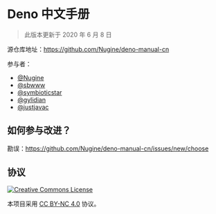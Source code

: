 # Deno 中文手册

> 此版本更新于 2020 年 6 月 8 日

源仓库地址：https://github.com/Nugine/deno-manual-cn

参与者：

- [@Nugine](https://github.com/Nugine)
- [@sbwww](https://github.com/sbwww)
- [@symbioticstar](https://github.com/symbioticstar)
- [@gylidian](https://github.com/gylidian)
- [@justjavac](https://github.com/justjavac)

## 如何参与改进？

勘误：<https://github.com/Nugine/deno-manual-cn/issues/new/choose>

## 协议

[![Creative Commons License](https://licensebuttons.net/l/by-nc/4.0/88x31.png)](http://creativecommons.org/licenses/by-nc/4.0/)

本项目采用 [CC BY-NC 4.0](http://creativecommons.org/licenses/by-nc/4.0/) 协议。
